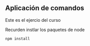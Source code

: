 ## Aplicación de comandos

Este es el ejercio del curso


Recurden instlar los paquetes de node

 ```
 npm install
 ```